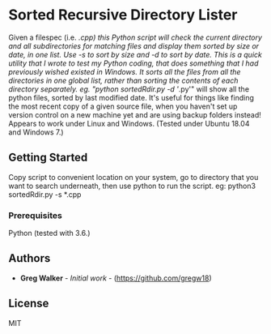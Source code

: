 # Sorted Recursive Directory Lister

Given a filespec (i.e. *.cpp) this Python script will check the current directory and all subdirectories for matching files and display them sorted by size or date, in one list. Use -s to sort by size and -d to sort by date.
This is a quick utility that I wrote to test my Python coding, that does something that I had previously wished existed in Windows. It sorts all the files from all the directories in one global list, rather than sorting the contents of each directory separately. 
eg. "python sortedRdir.py -d '*.py'" will show all the python files, sorted by last modified date. It's useful for things like finding the most recent copy of a given source file, when you haven't set up version control on a new machine yet and are using backup folders instead!
Appears to work under Linux and Windows. (Tested under Ubuntu 18.04 and Windows 7.)

## Getting Started

Copy script to convenient location on your system, go to directory that you want to search underneath, then use python to run the script.
eg:
python3 sortedRdir.py -s *.cpp

### Prerequisites

Python (tested with 3.6.)


## Authors

* **Greg Walker** - *Initial work* - (https://github.com/gregw18)


## License

MIT


